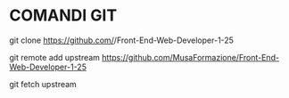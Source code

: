 # COMANDI GIT

git clone https://github.com/<vostroaccount>/Front-End-Web-Developer-1-25

git remote add upstream https://github.com/MusaFormazione/Front-End-Web-Developer-1-25

git fetch upstream

